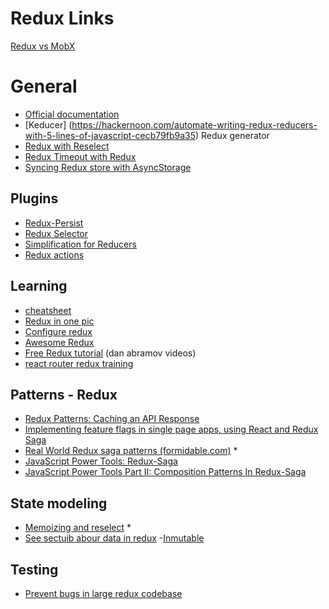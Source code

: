 
# Redux Links

[Redux vs MobX](https://www.youtube.com/watch?v=76FRrbY18Bs&index=8&list=PLb0IAmt7-GS3fZ46IGFirdqKTIxlws7e0)

# General

- [Official documentation](https://github.com/reactjs/redux)
- [Keducer] (https://hackernoon.com/automate-writing-redux-reducers-with-5-lines-of-javascript-cecb79fb9a35) Redux generator
- [Redux with Reselect](http://www.aww-some.com/blog/how-to-add-redux-and-reselect-to-a-react-application/)
- [Redux Timeout with Redux](https://stackoverflow.com/questions/35411423/how-to-dispatch-a-redux-action-with-a-timeout/35415559#35415559)
- [Syncing Redux store with AsyncStorage](https://medium.com/@sumitkushwaha/syncing-redux-store-with-asyncstorage-in-react-native-2b8b890b9ca1)

## Plugins
- [Redux-Persist](https://github.com/rt2zz/redux-persist)
- [Redux Selector](https://gist.github.com/abhiaiyer91/aaf6e325cf7fc5fd5ebc70192a1fa170)
- [Simplification for Reducers](https://www.npmjs.com/package/redux-action-reducer)
- [Redux actions](http://www.hypertext.io/redux/react/2017/10/30/redux-actions.html)

## Learning

- [cheatsheet ](https://devhints.io/redux)
- [Redux in one pic](https://hackernoon.com/redux-step-by-step-a-simple-and-robust-workflow-for-real-life-apps-1fdf7df46092)
- [Configure redux](https://www.reddit.com/r/reactjs/comments/7nf63f/configure_redux_to_createreactapp/)
- [Awesome Redux](https://github.com/xgrommx/awesome-redux#boilerplate)
- [Free Redux tutorial](https://egghead.io/courses/getting-started-with-redux) (dan abramov videos)
- [react router redux training](https://reacttraining.com/react-router/web/example/sidebar)


## Patterns - Redux

- [Redux Patterns: Caching an API Response](https://hackernoon.com/redux-patterns-caching-an-api-response-f85f8d8d73c6)
- [Implementing feature flags in single page apps, using React and Redux Saga](http://blog.launchdarkly.com/implementing-feature-flags-in-single-page-apps-using-react-and-redux-saga/)
- [Real World Redux saga patterns (formidable.com)](http://formidable.com/blog/2017/real-world-redux-saga-patterns/) *
- [JavaScript Power Tools: Redux-Saga](http://formidable.com/blog/2017/javascript-power-tools-redux-saga/)
- [JavaScript Power Tools Part II: Composition Patterns In Redux-Saga](http://formidable.com/blog/2017/composition-patterns-in-redux-saga/)

## State modeling
- [Memoizing and reselect]( https://reddit.com/r/reactjs/comments/7gwkds/help_memoizing_state/) * 
- [See sectuib abour data in redux](https://github.com/markerikson/react-redux-links)
-[Inmutable](https://github.com/rtfeldman/seamless-immutable#merge)



## Testing
- [Prevent bugs in large redux codebase](https://decembersoft.com/posts/5-strategies-to-prevent-bugs-in-a-large-redux-codebase/)